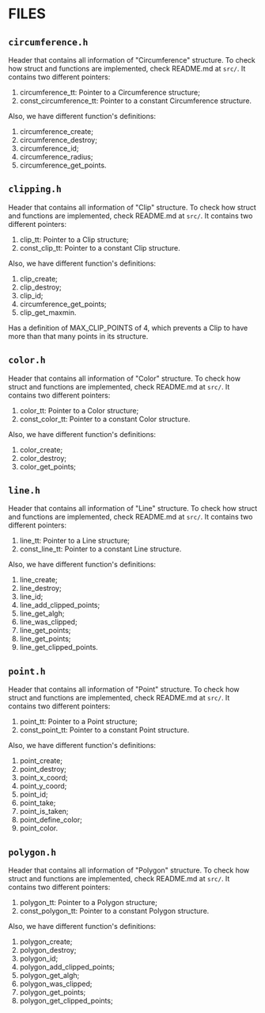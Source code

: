 # FILES
## `circumference.h`
Header that contains all information of "Circumference" structure. To check how struct and functions are implemented, check README.md at `src/`. It contains two different pointers: 
<ol>
    <li>circumference_tt: Pointer to a Circumference structure;</li>
    <li>const_circumference_tt: Pointer to a constant Circumference structure.</li>
</ol>
Also, we have different function's definitions:
<ol>
    <li>circumference_create;</li>
    <li>circumference_destroy;</li>
    <li>circumference_id;</li>
    <li>circumference_radius;</li>
    <li>circumference_get_points.</li>
</ol>

## `clipping.h`
Header that contains all information of "Clip" structure. To check how struct and functions are implemented, check README.md at `src/`. It contains two different pointers: 
<ol>
    <li>clip_tt: Pointer to a Clip structure;</li>
    <li>const_clip_tt: Pointer to a constant Clip structure.</li>
</ol>
Also, we have different function's definitions:
<ol>
    <li>clip_create;</li>
    <li>clip_destroy;</li>
    <li>clip_id;</li>
    <li>circumference_get_points;</li>
    <li>clip_get_maxmin.</li>
</ol>

Has a definition of MAX_CLIP_POINTS of 4, which prevents a Clip to have more than that many points in its structure.

## `color.h`
Header that contains all information of "Color" structure. To check how struct and functions are implemented, check README.md at `src/`. It contains two different pointers: 
<ol>
    <li>color_tt: Pointer to a Color structure;</li>
    <li>const_color_tt: Pointer to a constant Color structure.</li>
</ol>
Also, we have different function's definitions:
<ol>
    <li>color_create;</li>
    <li>color_destroy;</li>
    <li>color_get_points;</li>
</ol>

## `line.h`
Header that contains all information of "Line" structure. To check how struct and functions are implemented, check README.md at `src/`. It contains two different pointers: 
<ol>
    <li>line_tt: Pointer to a Line structure;</li>
    <li>const_line_tt: Pointer to a constant Line structure.</li>
</ol>
Also, we have different function's definitions:
<ol>
    <li>line_create;</li>
    <li>line_destroy;</li>
    <li>line_id;</li>
    <li>line_add_clipped_points;</li>
    <li>line_get_algh;</li>
    <li>line_was_clipped;</li>
    <li>line_get_points;</li>
    <li>line_get_points;</li>
    <li>line_get_clipped_points.</li>
</ol>

## `point.h`
Header that contains all information of "Point" structure. To check how struct and functions are implemented, check README.md at `src/`. It contains two different pointers: 
<ol>
    <li>point_tt: Pointer to a Point structure;</li>
    <li>const_point_tt: Pointer to a constant Point structure.</li>
</ol>
Also, we have different function's definitions:
<ol>
    <li>point_create;</li>
    <li>point_destroy;</li>
    <li>point_x_coord;</li>
    <li>point_y_coord;</li>
    <li>point_id;</li>
    <li>point_take;</li>
    <li>point_is_taken;</li>
    <li>point_define_color;</li>
    <li>point_color.</li>
</ol>

## `polygon.h`
Header that contains all information of "Polygon" structure. To check how struct and functions are implemented, check README.md at `src/`. It contains two different pointers: 
<ol>
    <li>polygon_tt: Pointer to a Polygon structure;</li>
    <li>const_polygon_tt: Pointer to a constant Polygon structure.</li>
</ol>
Also, we have different function's definitions:
<ol>
    <li>polygon_create;</li>
    <li>polygon_destroy;</li>
    <li>polygon_id;</li>
    <li>polygon_add_clipped_points;</li>
    <li>polygon_get_algh;</li>
    <li>polygon_was_clipped;</li>
    <li>polygon_get_points;</li>
    <li>polygon_get_clipped_points;</li>
</ol>